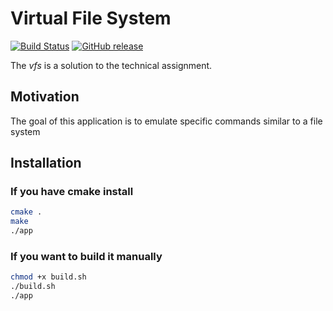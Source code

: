 # Virtual File System

[![Build Status](https://github.com/h0lyalg0rithm/vfs/actions/workflows/build.yaml/badge.svg?branch=master)](https://github.com/h0lyalg0rithm/vfs/actions/workflows/build.yaml)
[![GitHub release](https://img.shields.io/github/release/h0lyalg0rithm/vfs.svg)](https://github.com/h0lyalg0rithm/vfs/releases)

The _vfs_ is a solution to the technical assignment.

## Motivation

The goal of this application is to emulate specific commands similar to a file system

## Installation

### If you have cmake install
```bash
cmake .   
make
./app
```

### If you want to build it manually
```bash
chmod +x build.sh
./build.sh
./app
```
